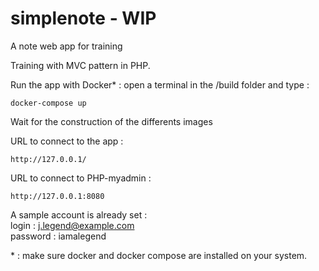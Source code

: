 # simplenote - WIP
A note web app for training

Training with MVC pattern in PHP.

Run the app with Docker* :
open a terminal in the /build folder and type :

    docker-compose up

Wait for the construction of the differents images

URL to connect to the app :

    http://127.0.0.1/

URL to connect to PHP-myadmin :

    http://127.0.0.1:8080

A sample account is already set :  
login : j.legend@example.com  
password : iamalegend

\* : make sure docker and docker compose are installed on your system.